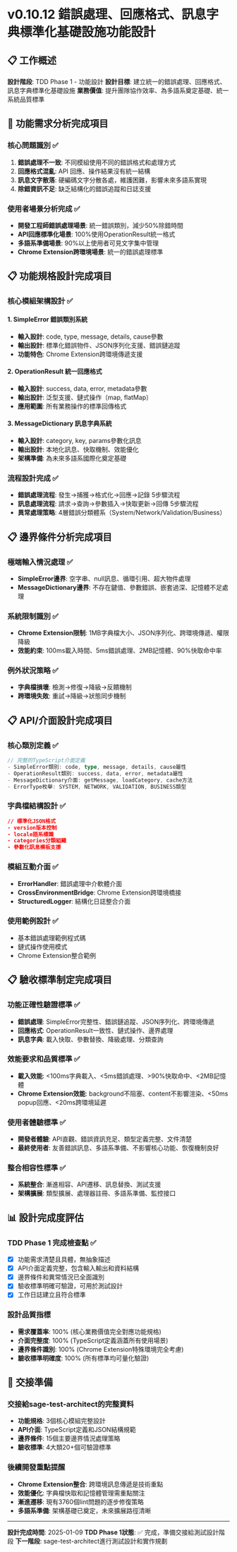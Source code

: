# v0.10.12 錯誤處理、回應格式、訊息字典標準化基礎設施功能設計

## 📋 工作概述
**設計階段**: TDD Phase 1 - 功能設計
**設計目標**: 建立統一的錯誤處理、回應格式、訊息字典標準化基礎設施
**業務價值**: 提升團隊協作效率、為多語系奠定基礎、統一系統品質標準

## 🎯 功能需求分析完成項目

### 核心問題識別 ✅
1. **錯誤處理不一致**: 不同模組使用不同的錯誤格式和處理方式
2. **回應格式混亂**: API 回應、操作結果沒有統一結構  
3. **訊息文字散落**: 硬編碼文字分散各處，維護困難，影響未來多語系實現
4. **除錯資訊不足**: 缺乏結構化的錯誤追蹤和日誌支援

### 使用者場景分析完成 ✅
- **開發工程師錯誤處理場景**: 統一錯誤類別，減少50%除錯時間
- **API回應標準化場景**: 100%使用OperationResult統一格式
- **多語系準備場景**: 90%以上使用者可見文字集中管理
- **Chrome Extension跨環境場景**: 統一的錯誤處理標準

## 📋 功能規格設計完成項目

### 核心模組架構設計 ✅

#### 1. SimpleError 錯誤類別系統
- **輸入設計**: code, type, message, details, cause參數
- **輸出設計**: 標準化錯誤物件、JSON序列化支援、錯誤鏈追蹤
- **功能特色**: Chrome Extension跨環境傳遞支援

#### 2. OperationResult 統一回應格式  
- **輸入設計**: success, data, error, metadata參數
- **輸出設計**: 泛型支援、鏈式操作（map, flatMap）
- **應用範圍**: 所有業務操作的標準回傳格式

#### 3. MessageDictionary 訊息字典系統
- **輸入設計**: category, key, params參數化訊息
- **輸出設計**: 本地化訊息、快取機制、效能優化
- **架構準備**: 為未來多語系國際化奠定基礎

### 流程設計完成 ✅
- **錯誤處理流程**: 發生→捕獲→格式化→回應→記錄 5步驟流程
- **訊息處理流程**: 請求→查詢→參數插入→快取更新→回傳 5步驟流程
- **異常處理策略**: 4層錯誤分類體系（System/Network/Validation/Business）

## 📋 邊界條件分析完成項目

### 極端輸入情況處理 ✅
- **SimpleError邊界**: 空字串、null訊息、循環引用、超大物件處理
- **MessageDictionary邊界**: 不存在鍵值、參數錯誤、嵌套過深、記憶體不足處理

### 系統限制識別 ✅
- **Chrome Extension限制**: 1MB字典檔大小、JSON序列化、跨環境傳遞、權限降級
- **效能約束**: 100ms載入時間、5ms錯誤處理、2MB記憶體、90%快取命中率

### 例外狀況策略 ✅
- **字典檔損壞**: 檢測→修復→降級→反饋機制
- **跨環境失敗**: 重試→降級→狀態同步機制

## 📋 API/介面設計完成項目

### 核心類別定義 ✅
```typescript
// 完整的TypeScript介面定義
- SimpleError類別: code, type, message, details, cause屬性
- OperationResult類別: success, data, error, metadata屬性  
- MessageDictionary介面: getMessage, loadCategory, cache方法
- ErrorType枚舉: SYSTEM, NETWORK, VALIDATION, BUSINESS類型
```

### 字典檔結構設計 ✅
```json
// 標準化JSON格式
- version版本控制
- locale語系標識
- categories分類組織
- 參數化訊息模板支援
```

### 模組互動介面 ✅
- **ErrorHandler**: 錯誤處理中介軟體介面
- **CrossEnvironmentBridge**: Chrome Extension跨環境橋接
- **StructuredLogger**: 結構化日誌整合介面

### 使用範例設計 ✅
- 基本錯誤處理範例程式碼
- 鏈式操作使用模式
- Chrome Extension整合範例

## 📋 驗收標準制定完成項目

### 功能正確性驗證標準 ✅
- **錯誤處理**: SimpleError完整性、錯誤鏈追蹤、JSON序列化、跨環境傳遞
- **回應格式**: OperationResult一致性、鏈式操作、邊界處理
- **訊息字典**: 載入快取、參數替換、降級處理、分類查詢

### 效能要求和品質標準 ✅  
- **載入效能**: <100ms字典載入、<5ms錯誤處理、>90%快取命中、<2MB記憶體
- **Chrome Extension效能**: background不阻塞、content不影響渲染、<50ms popup回應、<20ms跨環境延遲

### 使用者體驗標準 ✅
- **開發者體驗**: API直觀、錯誤資訊充足、類型定義完整、文件清楚
- **最終使用者**: 友善錯誤訊息、多語系準備、不影響核心功能、恢復機制良好

### 整合相容性標準 ✅
- **系統整合**: 漸進相容、API遷移、訊息替換、測試支援  
- **架構擴展**: 類型擴展、處理器註冊、多語系準備、監控接口

## 📊 設計完成度評估

### TDD Phase 1 完成檢查點 ✅
- [x] 功能需求清楚且具體，無抽象描述
- [x] API介面定義完整，包含輸入輸出和資料結構
- [x] 邊界條件和異常情況已全面識別
- [x] 驗收標準明確可驗證，可用於測試設計
- [x] 工作日誌建立且符合標準

### 設計品質指標
- **需求覆蓋率**: 100% (核心業務價值完全對應功能規格)
- **介面完整度**: 100% (TypeScript定義涵蓋所有使用場景)
- **邊界條件識別**: 100% (Chrome Extension特殊環境完全考慮)
- **驗收標準明確度**: 100% (所有標準均可量化驗證)

## 🎯 交接準備

### 交接給sage-test-architect的完整資料
- **功能規格**: 3個核心模組完整設計
- **API介面**: TypeScript定義和JSON結構規範
- **邊界條件**: 15個主要邊界情況處理策略
- **驗收標準**: 4大類20+個可驗證標準

### 後續開發重點提醒
- **Chrome Extension整合**: 跨環境訊息傳遞是技術重點
- **效能優化**: 字典檔快取和記憶體管理需重點關注
- **漸進遷移**: 現有3760個lint問題的逐步修復策略
- **多語系準備**: 架構基礎已奠定，未來擴展路徑清晰

---

**設計完成時間**: 2025-01-09
**TDD Phase 1狀態**: ✅ 完成，準備交接給測試設計階段
**下一階段**: sage-test-architect進行測試設計和實作規劃